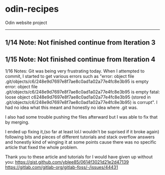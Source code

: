 # odin-recipes
Odin website project

---------------------------------------------------
1/14 Note:
Not finished continue from Iteration 3
---------------------------------------------------
1/15 Note:
Not finished continue from Iteration 4
--------------------------------------------------------------------------------
1/16 Notes:
Git was being very frustrating today. When I attempted to commit, I started to get various errors such as "error: object file .git/objects/c6/248e9d7697e8f7ae8c0ad1a02a77e4fc8e3b95 is empty error: object file .git/objects/c6/248e9d7697e8f7ae8c0ad1a02a77e4fc8e3b95 is empty fatal: loose object c6248e9d7697e8f7ae8c0ad1a02a77e4fc8e3b95 (stored in .git/objects/c6/248e9d7697e8f7ae8c0ad1a02a77e4fc8e3b95) is corrupt". I had no idea what this meant and honestly no idea where .git was. 

I also had some trouble pushing the files afterward but I was able to fix that by merging.

I ended up fixing it,(so far at least lol.I wouldn't be suprised if it broke again) following bits and pieces of different tutorials and stack overflow answers and honestly kind of winging it at some points cause there was no specific article that fixed the whole problem.

Thank you to these article and tutorials for I would have given up without you:
https://gist.github.com/yblee85/0614f3021d21e2d47139
https://gitlab.com/gitlab-org/gitlab-foss/-/issues/44431 



